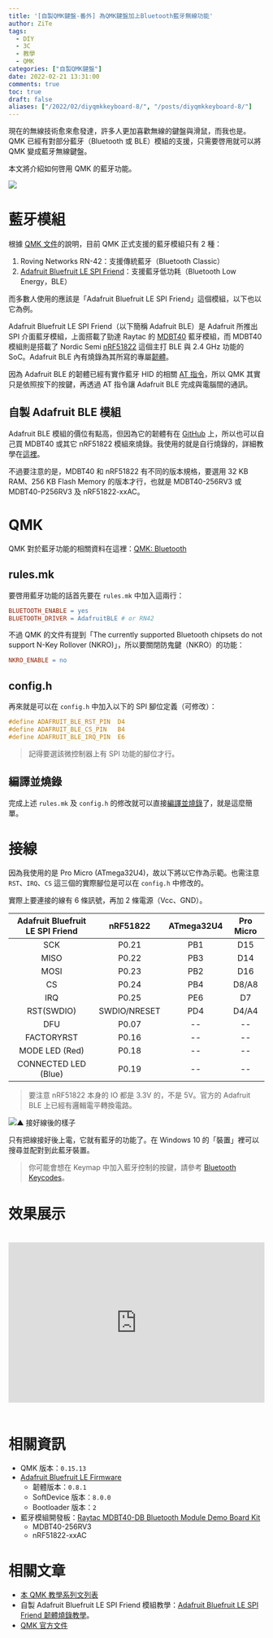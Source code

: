 ```yaml
---
title: '[自製QMK鍵盤-番外] 為QMK鍵盤加上Bluetooth藍牙無線功能'
author: ZiTe
tags:
  - DIY
  - 3C
  - 教學
  - QMK
categories: ["自製QMK鍵盤"]
date: 2022-02-21 13:31:00
comments: true
toc: true
draft: false
aliases: ["/2022/02/diyqmkkeyboard-8/", "/posts/diyqmkkeyboard-8/"]
---
```


現在的無線技術愈來愈發達，許多人更加喜歡無線的鍵盤與滑鼠，而我也是。QMK 已經有對部分藍牙（Bluetooth 或 BLE）模組的支援，只需要啓用就可以將 QMK 變成藍牙無線鍵盤。

本文將介紹如何啓用 QMK 的藍牙功能。

![](https://blogger.googleusercontent.com/img/a/AVvXsEgESsB0l38nOIjaw6wggilS9U_AjhzI82CzsDPwwsyBw_h_QdYwre_HWDzdNGZO8BW9JgFbf6KNXE8XwMKOVzlQAsnj9E2FIzB1I5NLbNBFBBQca6HLu_zFaCx1Pawflti5q0mkoTGxfVAPMA1BDQb9wD-Io8tjEpr4Zz9HPkCnXv_49Kgdn5WDMt4u=s16000)

<!--more-->

# 藍牙模組

根據 [QMK 文件](https://docs.qmk.fm/#/feature_bluetooth)的說明，目前 QMK 正式支援的藍牙模組只有 2 種：
1. Roving Networks RN-42：支援傳統藍牙（Bluetooth Classic）
2. [Adafruit Bluefruit LE SPI Friend](https://www.adafruit.com/product/2633)：支援藍牙低功耗（Bluetooth Low Energy，BLE）

而多數人使用的應該是「Adafruit Bluefruit LE SPI Friend」這個模組，以下也以它為例。

Adafruit Bluefruit LE SPI Friend（以下簡稱 Adafruit BLE）是 Adafruit 所推出 SPI 介面藍牙模組，上面搭載了勁達 Raytac 的 [MDBT40](https://www.raytac.com/product/ins.php?index_id=74) 藍牙模組，而 MDBT40 模組則是搭載了 Nordic Semi [nRF51822](https://www.nordicsemi.com/products/nrf51822) 這個主打 BLE 與 2.4 GHz 功能的 SoC。Adafruit BLE 內有燒錄為其所寫的專屬[韌體](https://github.com/adafruit/Adafruit_BluefruitLE_Firmware)。

因為 Adafruit BLE 的韌體已經有實作藍牙 HID 的相關 [AT 指令](https://learn.adafruit.com/introducing-the-adafruit-bluefruit-spi-breakout/at-commands)，所以 QMK 其實只是依照按下的按鍵，再透過 AT 指令讓 Adafruit BLE 完成與電腦間的通訊。

## 自製 Adafruit BLE 模組

Adafruit BLE 模組的價位有點高，但因為它的韌體有在 [GitHub](https://github.com/adafruit/Adafruit_BluefruitLE_Firmware) 上，所以也可以自己買 MDBT40 或其它 nRF51822 模組來燒錄。我使用的就是自行燒錄的，詳細教學在[這裡](/posts/diyqmkkeyboard-ble-module)。

不過要注意的是，MDBT40 和 nRF51822 有不同的版本規格，要選用 32 KB RAM、256 KB Flash Memory 的版本才行，也就是 MDBT40-256RV3 或 MDBT40-P256RV3 及 nRF51822-xxAC。

# QMK

QMK 對於藍牙功能的相關資料在這裡：[QMK: Bluetooth](https://docs.qmk.fm/#/feature_bluetooth)

## rules.mk

要啓用藍牙功能的話首先要在 `rules.mk` 中加入這兩行：

```mk
BLUETOOTH_ENABLE = yes
BLUETOOTH_DRIVER = AdafruitBLE # or RN42
```

不過 QMK 的文件有提到「The currently supported Bluetooth chipsets do not support N-Key Rollover (NKRO)」，所以要關閉防鬼鍵（NKRO）的功能：

```mk
NKRO_ENABLE = no
```

## config.h

再來就是可以在 `config.h` 中加入以下的 SPI 腳位定義（可修改）：
```c
#define ADAFRUIT_BLE_RST_PIN  D4
#define ADAFRUIT_BLE_CS_PIN   B4
#define ADAFRUIT_BLE_IRQ_PIN  E6
```

> 記得要選該微控制器上有 SPI 功能的腳位才行。

## 編譯並燒錄

完成上述 `rules.mk` 及 `config.h` 的修改就可以直接[編譯並燒錄](/posts/diyqmkkeyboard-3/)了，就是這麼簡單。

# 接線

因為我使用的是 Pro Micro (ATmega32U4)，故以下將以它作為示範。也需注意 `RST`、`IRQ`、`CS` 這三個的實際腳位是可以在 `config.h` 中修改的。

實際上要連接的線有 6 條訊號，再加 2 條電源（Vcc、GND）。

Adafruit Bluefruit LE SPI Friend | nRF51822 | ATmega32U4 | Pro Micro
:-:|:-:|:-:|:-:
SCK|P0.21|PB1|D15
MISO|P0.22|PB3|D14
MOSI|P0.23|PB2|D16
CS|P0.24|PB4|D8/A8
IRQ|P0.25|PE6|D7
RST(SWDIO)|SWDIO/NRESET|PD4|D4/A4
DFU|P0.07|--|--
FACTORYRST|P0.16|--|--
MODE LED (Red)|P0.18|--|--
CONNECTED LED (Blue)|P0.19|--|--

> 要注意 nRF51822 本身的 IO 都是 3.3V 的，不是 5V。官方的 Adafruit BLE 上已經有邏輯電平轉換電路。

![▲ 接好線後的樣子](https://blogger.googleusercontent.com/img/a/AVvXsEhgLHc-lVHPdbLy5rDceawCTrN1vwoXrG0F3hq_ehM4NgMdhS4A3rk7LeyTRPaMjLFdmoJ6myYu_gpEjdShhGqvg55U7RPeTM3mbjHNdN4dTA7_5xx3wm_VhbAGS3CB2seRigYHhQXBmxOg4ldi7MvakKEqMI3gqA1dn5tVkJqy0ggWZBySCdMdXA57=w640-h480)

只有把線接好後上電，它就有藍牙的功能了。在 Windows 10 的「裝置」裡可以搜尋並配對到此藍牙裝置。

> 你可能會想在 Keymap 中加入藍牙控制的按鍵，請參考 [Bluetooth Keycodes](https://docs.qmk.fm/#/feature_bluetooth?id=bluetooth-keycodes)。

# 效果展示

<iframe style="width: 100%; height: 315px; border: 0; margin: 20px 0" src="https://www.youtube.com/embed/OKdwwEEPLHY" title="YouTube video player" frameborder="0" allow="accelerometer; autoplay; clipboard-write; encrypted-media; gyroscope; picture-in-picture" allowfullscreen></iframe>

# 相關資訊

- QMK 版本：`0.15.13`
- [Adafruit Bluefruit LE Firmware](https://github.com/adafruit/Adafruit_BluefruitLE_Firmware)
	- 韌體版本：`0.8.1`
	- SoftDevice 版本：`8.0.0`
	- Bootloader 版本：`2`
- 藍牙模組開發板：[Raytac MDBT40-DB Bluetooth Module Demo Board Kit](https://www.raytac.com/product/ins.php?index_id=84)
	- MDBT40-256RV3
	- nRF51822-xxAC

# 相關文章

- [本 QMK 教學系列文列表](/posts/diyqmkkeyboard-0/#教學文列表)
- 自製 Adafruit Bluefruit LE SPI Friend 模組教學：[Adafruit Bluefruit LE SPI Friend 韌體燒錄教學](/posts/diyqmkkeyboard-ble-module)。
- [QMK 官方文件](https://docs.qmk.fm/#/)
